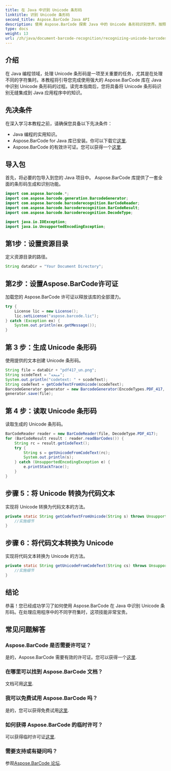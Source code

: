 ```yaml
---
title: 在 Java 中识别 Unicode 条形码
linktitle: 识别 Unicode 条形码
second_title: Aspose.BarCode Java API
description: 使用 Aspose.BarCode 探索 Java 中的 Unicode 条形码识别世界。按照我们的分步指南将不同的字符集无缝集成到您的应用程序中。
type: docs
weight: 13
url: /zh/java/document-barcode-recognition/recognizing-unicode-barcodes/
---
```


## 介绍

在 Java 编程领域，处理 Unicode 条形码是一项至关重要的任务，尤其是在处理不同的字符集时。本教程将引导您完成使用强大的 Aspose.BarCode 库在 Java 中识别 Unicode 条形码的过程。读完本指南后，您将具备将 Unicode 条形码识别无缝集成到 Java 应用程序中的知识。

## 先决条件

在深入学习本教程之前，请确保您具备以下先决条件：

- Java 编程的实用知识。
-  Aspose.BarCode for Java 库已安装。你可以下载它[这里](https://releases.aspose.com/barcode/java/).
-  Aspose.BarCode 的有效许可证。您可以获得一个[这里](https://purchase.aspose.com/buy).

## 导入包

首先，将必要的包导入到您的 Java 项目中。 Aspose.BarCode 库提供了一套全面的条形码生成和识别功能。

```java
import com.aspose.barcode.*;
import com.aspose.barcode.generation.BarcodeGenerator;
import com.aspose.barcode.barcoderecognition.BarCodeReader;
import com.aspose.barcode.barcoderecognition.BarCodeResult;
import com.aspose.barcode.barcoderecognition.DecodeType;

import java.io.IOException;
import java.io.UnsupportedEncodingException;
```

## 第1步：设置资源目录

定义资源目录的路径。

```java
String dataDir = "Your Document Directory";
```

## 第2步：设置Aspose.BarCode许可证

加载您的 Aspose.BarCode 许可证以释放该库的全部潜力。

```java
try {
    License lic = new License();
    lic.setLicense("aspose.barcode.lic");
} catch (Exception ex) {
    System.out.println(ex.getMessage());
}
```

## 第 3 步：生成 Unicode 条形码

使用提供的文本创建 Unicode 条形码。

```java
String file = dataDir + "pdf417_un.png";
String scodeText = "منحة";
System.out.println("codetext: " + scodeText);
String codeText = getCodeTextFromUnicode(scodeText);
BarcodeGenerator generator = new BarcodeGenerator(EncodeTypes.PDF_417, codeText);
generator.save(file);
```

## 第 4 步：读取 Unicode 条形码

读取生成的 Unicode 条形码。

```java
BarCodeReader reader = new BarCodeReader(file, DecodeType.PDF_417);
for (BarCodeResult result : reader.readBarCodes()) {
    String rc = result.getCodeText();
    try {
        String s = getUnicodeFromCodeText(rc);
        System.out.println(s);
    } catch (UnsupportedEncodingException e) {
        e.printStackTrace();
    }
}
```

## 步骤 5：将 Unicode 转换为代码文本

实现将 Unicode 转换为代码文本的方法。

```java
private static String getCodeTextFromUnicode(String s) throws UnsupportedEncodingException {
    //实施细节
}

```

## 步骤 6：将代码文本转换为 Unicode

实现将代码文本转换为 Unicode 的方法。

```java
private static String getUnicodeFromCodeText(String cs) throws UnsupportedEncodingException {
    //实施细节
}
```

## 结论

恭喜！您已经成功学习了如何使用 Aspose.BarCode 在 Java 中识别 Unicode 条形码。在处理应用程序中的不同字符集时，这项技能非常宝贵。

## 常见问题解答

### Aspose.BarCode 是否需要许可证？
是的，Aspose.BarCode 需要有效的许可证。您可以获得一个[这里](https://purchase.aspose.com/buy).

### 在哪里可以找到 Aspose.BarCode 文档？
文档可用[这里](https://reference.aspose.com/barcode/java/).

### 我可以免费试用 Aspose.BarCode 吗？
是的，您可以获得免费试用[这里](https://releases.aspose.com/).

### 如何获得 Aspose.BarCode 的临时许可？
可以获得临时许可证[这里](https://purchase.aspose.com/temporary-license/).

### 需要支持或有疑问吗？
参观[Aspose.BarCode 论坛](https://forum.aspose.com/c/barcode/13).